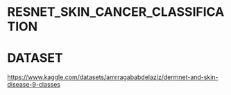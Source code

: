 # RESNET_SKIN_CANCER_CLASSIFICATION
# DATASET
https://www.kaggle.com/datasets/amrragababdelaziz/dermnet-and-skin-disease-9-classes
